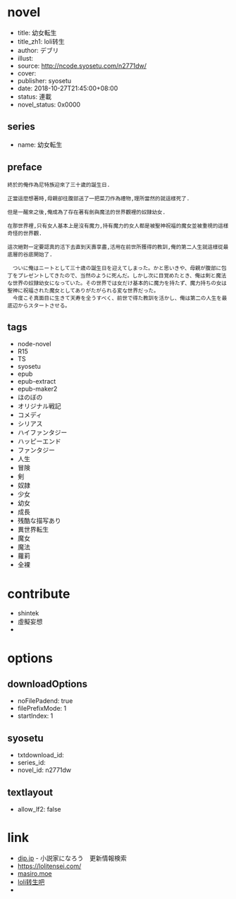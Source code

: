 # novel

- title: 幼女転生
- title_zh1: loli转生
- author: デブリ
- illust:
- source: http://ncode.syosetu.com/n2771dw/
- cover:
- publisher: syosetu
- date: 2018-10-27T21:45:00+08:00
- status: 連載
- novel_status: 0x0000

## series

- name: 幼女転生

## preface


```
終於的俺作為尼特族迎來了三十歲的誕生日.

正當這麼想著時,母親卻往腹部送了一把菜刀作為禮物,理所當然的就這樣死了.

但是一醒來之後,俺成為了存在著有劍與魔法的世界觀裡的奴隷幼女.

在那世界裡,只有女人基本上是沒有魔力,持有魔力的女人都是被聖神祝福的魔女並被重視的這樣奇怪的世界觀.

這次絕對一定要認真的活下去直到天壽享盡,活用在前世所獲得的教訓,俺的第二人生就這樣從最底層的谷底開始了. 

　ついに俺はニートとして三十歳の誕生日を迎えてしまった。かと思いきや、母親が腹部に包丁をプレゼントしてきたので、当然のように死んだ。しかし次に目覚めたとき、俺は剣と魔法な世界の奴隷幼女になっていた。その世界では女だけ基本的に魔力を持たず、魔力持ちの女は聖神に祝福された魔女としてありがたがられる変な世界だった。
　今度こそ真面目に生きて天寿を全うすべく、前世で得た教訓を活かし、俺は第二の人生を最底辺からスタートさせる。
```

## tags

- node-novel
- R15
- TS
- syosetu
- epub
- epub-extract
- epub-maker2
- ほのぼの
- オリジナル戦記
- コメディ
- シリアス
- ハイファンタジー
- ハッピーエンド
- ファンタジー
- 人生
- 冒険
- 剣
- 奴隷
- 少女
- 幼女
- 成長
- 残酷な描写あり
- 異世界転生
- 魔女
- 魔法
- 蘿莉
- 全裸

# contribute

- shintek
- 虛擬妄想
- 

# options

## downloadOptions

- noFilePadend: true
- filePrefixMode: 1
- startIndex: 1

## syosetu

- txtdownload_id:
- series_id:
- novel_id: n2771dw

## textlayout

- allow_lf2: false

# link

- [dip.jp](https://narou.nar.jp/search.php?text=n2771dw&novel=all&genre=all&new_genre=all&length=0&down=0&up=100) - 小説家になろう　更新情報検索
- https://lolitensei.com/
- [masiro.moe](https://masiro.moe/forum.php?mod=forumdisplay&fid=82&page=1)
- [loli转生吧](https://tieba.baidu.com/f?kw=loli%E8%BD%AC%E7%94%9F&ie=utf-8 "")
- 
